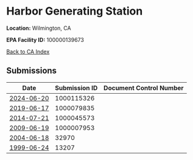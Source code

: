 # Harbor Generating Station

**Location:** Wilmington, CA

**EPA Facility ID:** 100000139673

[Back to CA Index](../../index.md)

## Submissions

| Date | Submission ID | Document Control Number |
|------|--------------|-------------------------|
| [2024-06-20](submissions/1000115326.md) | 1000115326 |  |
| [2019-06-17](submissions/1000079835.md) | 1000079835 |  |
| [2014-07-21](submissions/1000045573.md) | 1000045573 |  |
| [2009-06-19](submissions/1000007953.md) | 1000007953 |  |
| [2004-06-18](submissions/32970.md) | 32970 |  |
| [1999-06-24](submissions/13207.md) | 13207 |  |
